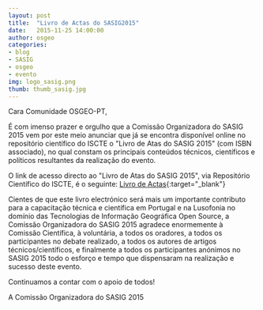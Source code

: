 ```yaml
---
layout: post
title:  "Livro de Actas do SASIG2015"
date:   2015-11-25 14:00:00
author: osgeo
categories: 
- blog
- SASIG
- osgeo
- evento
img: logo_sasig.png
thumb: thumb_sasig.jpg
---
```


Cara Comunidade OSGEO-PT,

É com imenso prazer e orgulho que a Comissão Organizadora do SASIG 2015 vem por este meio anunciar que já se encontra disponível online no repositório científico do ISCTE o "Livro de Atas do SASIG 2015" (com ISBN associado), no qual constam os principais conteúdos técnicos, científicos e políticos resultantes da realização do evento.

O link de acesso directo ao "Livro de Atas do SASIG 2015", via Repositório Científico do ISCTE, é o seguinte: 
[Livro de Actas](https://repositorio.iscte-iul.pt/handle/10071/10301){:target="_blank"}

Cientes de que este livro electrónico será mais um importante contributo para a capacitação técnica e científica em Portugal e na Lusofonia no domínio das Tecnologias de Informação Geográfica Open Source, a Comissão Organizadora do SASIG 2015 agradece enormemente à Comissão Científica, à voluntária, a todos os oradores, a todos os participantes no debate realizado, a todos os autores de artigos técnicos/científicos, e finalmente a todos os participantes anónimos no SASIG 2015 todo o esforço e tempo que dispensaram na realização e sucesso deste evento.

Continuamos a contar com o apoio de todos!

A Comissão Organizadora do SASIG 2015

